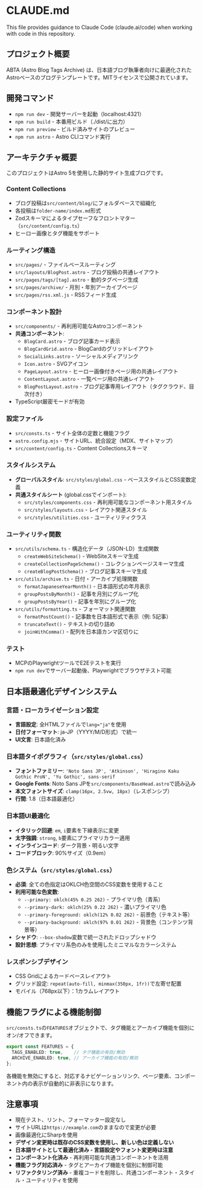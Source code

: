 # CLAUDE.md

This file provides guidance to Claude Code (claude.ai/code) when working with code in this repository.

## プロジェクト概要

ABTA (Astro Blog Tags Archive) は、日本語ブログ執筆者向けに最適化されたAstroベースのブログテンプレートです。MITライセンスで公開されています。

## 開発コマンド

- `npm run dev` - 開発サーバーを起動（localhost:4321）
- `npm run build` - 本番用ビルド（./dist/に出力）
- `npm run preview` - ビルド済みサイトのプレビュー
- `npm run astro` - Astro CLIコマンド実行

## アーキテクチャ概要

このプロジェクトはAstro 5を使用した静的サイト生成ブログです。

### Content Collections

- ブログ投稿は`src/content/blog/`にフォルダベースで組織化
- 各投稿は`folder-name/index.md`形式
- Zodスキーマによるタイプセーフなフロントマター（`src/content/config.ts`）
- ヒーロー画像とタグ機能をサポート

### ルーティング構造

- `src/pages/` - ファイルベースルーティング
- `src/layouts/BlogPost.astro` - ブログ投稿の共通レイアウト
- `src/pages/tags/[tag].astro` - 動的タグページ生成
- `src/pages/archive/` - 月別・年別アーカイブページ
- `src/pages/rss.xml.js` - RSSフィード生成

### コンポーネント設計

- `src/components/` - 再利用可能なAstroコンポーネント
- **共通コンポーネント**:
  - `BlogCard.astro` - ブログ記事カード表示
  - `BlogCardGrid.astro` - BlogCardのグリッドレイアウト
  - `SocialLinks.astro` - ソーシャルメディアリンク
  - `Icon.astro` - SVGアイコン
  - `PageLayout.astro` - ヒーロー画像付きページ用の共通レイアウト
  - `ContentLayout.astro` - 一覧ページ用の共通レイアウト
  - `BlogPostLayout.astro` - ブログ記事専用レイアウト（タグクラウド、目次付き）
- TypeScript厳密モードが有効

### 設定ファイル

- `src/consts.ts` - サイト全体の定数と機能フラグ
- `astro.config.mjs` - サイトURL、統合設定（MDX、サイトマップ）
- `src/content/config.ts` - Content Collectionsスキーマ

### スタイルシステム

- **グローバルスタイル**: `src/styles/global.css` - ベーススタイルとCSS変数定義
- **共通スタイルシート** (global.cssでインポート):
  - `src/styles/components.css` - 再利用可能なコンポーネント用スタイル
  - `src/styles/layouts.css` - レイアウト関連スタイル
  - `src/styles/utilities.css` - ユーティリティクラス

### ユーティリティ関数

- `src/utils/schema.ts` - 構造化データ（JSON-LD）生成関数
  - `createWebSiteSchema()` - WebSiteスキーマ生成
  - `createCollectionPageSchema()` - コレクションページスキーマ生成
  - `createBlogPostSchema()` - ブログ記事スキーマ生成
- `src/utils/archive.ts` - 日付・アーカイブ処理関数
  - `formatJapaneseYearMonth()` - 日本語形式の年月表示
  - `groupPostsByMonth()` - 記事を月別にグループ化
  - `groupPostsByYear()` - 記事を年別にグループ化
- `src/utils/formatting.ts` - フォーマット関連関数
  - `formatPostCount()` - 記事数を日本語形式で表示（例: 5記事）
  - `truncateText()` - テキストの切り詰め
  - `joinWithComma()` - 配列を日本語カンマ区切りに

### テスト

- MCPのPlaywrightツールでE2Eテストを実行
- `npm run dev`でサーバー起動後、Playwrightでブラウザテスト可能

## 日本語最適化デザインシステム

### 言語・ローカライゼーション設定
- **言語設定**: 全HTMLファイルで`lang="ja"`を使用
- **日付フォーマット**: ja-JP（YYYY/M/D形式）で統一
- **UI文言**: 日本語化済み

### 日本語タイポグラフィ（`src/styles/global.css`）
- **フォントファミリー**: `'Noto Sans JP', 'Atkinson', 'Hiragino Kaku Gothic ProN', 'Yu Gothic', sans-serif`
- **Google Fonts**: Noto Sans JPを`src/components/BaseHead.astro`で読み込み
- **本文フォントサイズ**: `clamp(16px, 2.5vw, 18px)`（レスポンシブ）
- **行間**: 1.8（日本語最適化）

### 日本語UI最適化
- **イタリック回避**: `em`, `i`要素を下線表示に変更
- **太字強調**: `strong`, `b`要素にプライマリカラー適用
- **インラインコード**: ダーク背景・明るい文字
- **コードブロック**: 90%サイズ（0.9em）

### 色システム（`src/styles/global.css`）
- **必須**: 全ての色指定はOKLCH色空間のCSS変数を使用すること
- **利用可能な色変数**:
  - `--primary: oklch(45% 0.25 262)` - プライマリ色（青系）
  - `--primary-dark: oklch(25% 0.22 262)` - 濃いプライマリ色
  - `--primary-foreground: oklch(12% 0.02 262)` - 前景色（テキスト等）
  - `--primary-background: oklch(97% 0.01 262)` - 背景色（コンテンツ背景等）
- **シャドウ**: `--box-shadow`変数で統一されたドロップシャドウ
- **設計思想**: プライマリ系色のみを使用したミニマルなカラーシステム

### レスポンシブデザイン
- CSS Gridによるカードベースレイアウト
- グリッド設定: `repeat(auto-fill, minmax(350px, 1fr))`で左寄せ配置
- モバイル（768px以下）：1カラムレイアウト

## 機能フラグによる機能制御

`src/consts.ts`の`FEATURES`オブジェクトで、タグ機能とアーカイブ機能を個別にオン/オフできます。

```typescript
export const FEATURES = {
  TAGS_ENABLED: true,    // タグ機能の有効/無効
  ARCHIVE_ENABLED: true, // アーカイブ機能の有効/無効
};
```

各機能を無効にすると、対応するナビゲーションリンク、ページ要素、コンポーネント内の表示が自動的に非表示になります。

## 注意事項

- 現在テスト、リント、フォーマッター設定なし
- サイトURLは`https://example.com`のままなので変更が必要
- 画像最適化にSharpを使用
- **デザイン変更時は既存のCSS変数を使用し、新しい色は定義しない**
- **日本語サイトとして最適化済み - 言語設定やフォント変更時は注意**
- **コンポーネント化済み** - 再利用可能な共通コンポーネントを活用
- **機能フラグ対応済み** - タグとアーカイブ機能を個別に制御可能
- **リファクタリング済み** - 重複コードを削除し、共通コンポーネント・スタイル・ユーティリティを使用